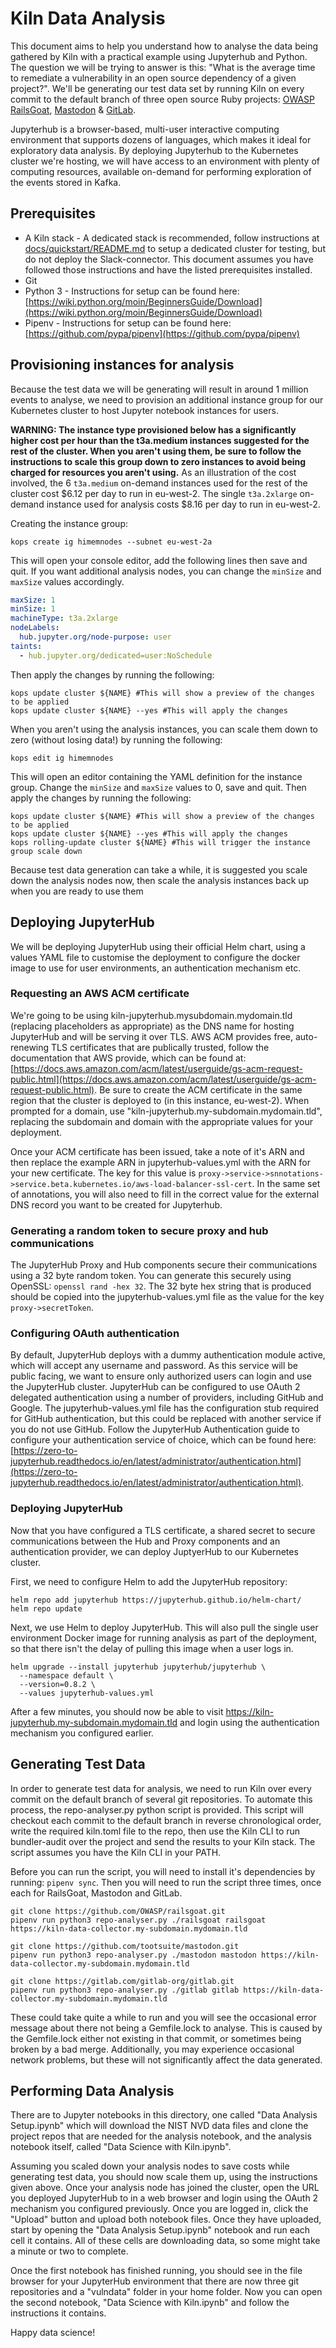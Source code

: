 # Kiln Data Analysis 

This document aims to help you understand how to analyse the data being gathered by Kiln with a practical example using Jupyterhub and Python. The question we will be trying to answer is this: "What is the average time to remediate a vulnerability in an open source dependency of a given project?". We'll be generating our test data set by running Kiln on every commit to the default branch of three open source Ruby projects: [OWASP RailsGoat](https://github.com/OWASP/railsgoat), [Mastodon](https://github.com/tootsuite/mastodon) & [GitLab](https://gitlab.com/gitlab-org/gitlab).

Jupyterhub is a browser-based, multi-user interactive computing environment that supports dozens of languages, which makes it ideal for exploratory data analysis. By deploying Jupyterhub to the Kubernetes cluster we're hosting, we will have access to an environment with plenty of computing resources, available on-demand for performing exploration of the events stored in Kafka.

## Prerequisites

* A Kiln stack - A dedicated stack is recommended, follow instructions at [docs/quickstart/README.md](../quickstart/README.md) to setup a dedicated cluster for testing, but do not deploy the Slack-connector. This document assumes you have followed those instructions and have the listed prerequisites installed.
* Git
* Python 3 - Instructions for setup can be found here: [https://wiki.python.org/moin/BeginnersGuide/Download](https://wiki.python.org/moin/BeginnersGuide/Download)
* Pipenv - Instructions for setup can be found here: [https://github.com/pypa/pipenv](https://github.com/pypa/pipenv)

## Provisioning instances for analysis

Because the test data we will be generating will result in around 1 million events to analyse, we need to provision an additional instance group for our Kubernetes cluster to host Jupyter notebook instances for users.

**WARNING: The instance type provisioned below has a significantly higher cost per hour than the t3a.medium instances suggested for the rest of the cluster. When you aren't using them, be sure to follow the instructions to scale this group down to zero instances to avoid being charged for resources you aren't using.** As an illustration of the cost involved, the 6 `t3a.medium` on-demand instances used for the rest of the cluster cost $6.12 per day to run in eu-west-2. The single `t3a.2xlarge` on-demand instance used for analysis costs $8.16 per day to run in eu-west-2.


Creating the instance group:
``` shell
kops create ig himemnodes --subnet eu-west-2a
```

This will open your console editor, add the following lines then save and quit. If you want additional analysis nodes, you can change the `minSize` and `maxSize` values accordingly.

``` yaml
maxSize: 1
minSize: 1
machineType: t3a.2xlarge
nodeLabels:
  hub.jupyter.org/node-purpose: user
taints:
  - hub.jupyter.org/dedicated=user:NoSchedule
```
Then apply the changes by running the following:

``` shell
kops update cluster ${NAME} #This will show a preview of the changes to be applied
kops update cluster ${NAME} --yes #This will apply the changes
```

When you aren't using the analysis instances, you can scale them down to zero (without losing data!) by running the following:
``` shell
kops edit ig himemnodes
```

This will open an editor containing the YAML definition for the instance group. Change the `minSize` and `maxSize` values to 0, save and quit. Then apply the changes by running the following:

``` shell
kops update cluster ${NAME} #This will show a preview of the changes to be applied
kops update cluster ${NAME} --yes #This will apply the changes
kops rolling-update cluster ${NAME} #This will trigger the instance group scale down
```

Because test data generation can take a while, it is suggested you scale down the analysis nodes now, then scale the analysis instances back up when you are ready to use them

## Deploying JupyterHub

We will be deploying JupyterHub using their official Helm chart, using a values YAML file to customise the deployment to configure the docker image to use for user environments, an authentication mechanism etc.

### Requesting an AWS ACM certificate

We're going to be using kiln-jupyterhub.mysubdomain.mydomain.tld (replacing placeholders as appropriate) as the DNS name for hosting JupyterHub and will be serving it over TLS. AWS ACM provides free, auto-renewing TLS certificates that are publically trusted, follow the documentation that AWS provide, which can be found at: [https://docs.aws.amazon.com/acm/latest/userguide/gs-acm-request-public.html](https://docs.aws.amazon.com/acm/latest/userguide/gs-acm-request-public.html). Be sure to create the ACM certificate in the same region that the cluster is deployed to (in this instance, eu-west-2). When prompted for a domain, use "kiln-jupyterhub.my-subdomain.mydomain.tld", replacing the subdomain and domain with the appropriate values for your deployment.

Once your ACM certificate has been issued, take a note of it's ARN and then replace the example ARN in jupyterhub-values.yml with the ARN for your new certificate. The key for this value is `proxy->service->snnotations->service.beta.kubernetes.io/aws-load-balancer-ssl-cert`. In the same set of annotations, you will also need to fill in the correct value for the external DNS record you want to be created for Jupyterhub.

### Generating a random token to secure proxy and hub communications

The JupyterHub Proxy and Hub components secure their communications using a 32 byte random token. You can generate this securely using OpenSSL: `openssl rand -hex 32`. The 32 byte hex string that is produced should be copied into the jupyterhub-values.yml file as the value for the key `proxy->secretToken`.

### Configuring OAuth authentication

By default, JupyterHub deploys with a dummy authentication module active, which will accept any username and password. As this service will be public facing, we want to ensure only authorized users can login and use the JupyterHub cluster. JupyterHub can be configured to use OAuth 2 delegated authentication using a number of providers, including GitHub and Google. The jupyterhub-values.yml file has the configuration stub required for GitHub authentication, but this could be replaced with another service if you do not use GitHub. Follow the JupyterHub Authentication guide to configure your authentication service of choice, which can be found here: [https://zero-to-jupyterhub.readthedocs.io/en/latest/administrator/authentication.html](https://zero-to-jupyterhub.readthedocs.io/en/latest/administrator/authentication.html).

### Deploying JupyterHub

Now that you have configured a TLS certificate, a shared secret to secure communications between the Hub and Proxy components and an authentication provider, we can deploy JuptyerHub to our Kubernetes cluster.

First, we need to configure Helm to add the JupyterHub repository:

```shell
helm repo add jupyterhub https://jupyterhub.github.io/helm-chart/
helm repo update
```

Next, we use Helm to deploy JupyterHub. This will also pull the single user environment Docker image for running analysis as part of the deployment, so that there isn't the delay of pulling this image when a user logs in.

```shell
helm upgrade --install jupyterhub jupyterhub/jupyterhub \
  --namespace default \
  --version=0.8.2 \
  --values jupyterhub-values.yml
```

After a few minutes, you should now be able to visit https://kiln-jupyterhub.my-subdomain.mydomain.tld and login using the authentication mechanism you configured earlier.

## Generating Test Data

In order to generate test data for analysis, we need to run Kiln over every commit on the default branch of several git repositories. To automate this process, the repo-analyser.py python script is provided. This script will checkout each commit to the default branch in reverse chronological order, write the required kiln.toml file to the repo, then use the Kiln CLI to run bundler-audit over the project and send the results to your Kiln stack. The script assumes you have the Kiln CLI in your PATH.

Before you can run the script, you will need to install it's dependencies by running: `pipenv sync`. Then you will need to run the script three times, once each for RailsGoat, Mastodon and GitLab.

```shell
git clone https://github.com/OWASP/railsgoat.git
pipenv run python3 repo-analyser.py ./railsgoat railsgoat https://kiln-data-collector.my-subdomain.mydomain.tld
```

```shell
git clone https://github.com/tootsuite/mastodon.git
pipenv run python3 repo-analyser.py ./mastodon mastodon https://kiln-data-collector.my-subdomain.mydomain.tld
```

```shell
git clone https://gitlab.com/gitlab-org/gitlab.git
pipenv run python3 repo-analyser.py ./gitlab gitlab https://kiln-data-collector.my-subdomain.mydomain.tld
```

These could take quite a while to run and you will see the occasional error message about there not being a Gemfile.lock to analyse. This is caused by the Gemfile.lock either not existing in that commit, or sometimes being broken by a bad merge. Additionally, you may experience occasional network problems, but these will not significantly affect the data generated.

## Performing Data Analysis

There are to Jupyter notebooks in this directory, one called "Data Analysis Setup.ipynb" which will download the NIST NVD data files and clone the project repos that are needed for the analysis notebook, and the analysis notebook itself, called "Data Science with Kiln.ipynb".

Assuming you scaled down your analysis nodes to save costs while generating test data, you should now scale them up, using the instructions given above. Once your analysis node has joined the cluster, open the URL you deployed JupyterHub to in a web browser and login using the OAuth 2 mechanism you configured previously. Once you are logged in, click the "Upload" button and upload both notebook files. Once they have uploaded, start by opening the "Data Analysis Setup.ipynb" notebook and run each cell it contains. All of these cells are downloading data, so some might take a minute or two to complete.

Once the first notebook has finished running, you should see in the file browser for your JupyterHub environment that there are now three git repositories and a "vulndata" folder in your home folder. Now you can open the second notebook, "Data Science with Kiln.ipynb" and follow the instructions it contains.

Happy data science!
